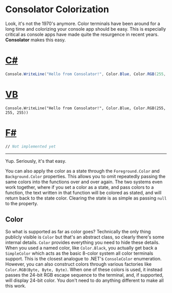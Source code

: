 ﻿# Consolator Colorization

Look, it's not the 1970's anymore. Color terminals have been around for a long time and colorizing your console app should be easy. This is especially critical as console apps have made quite the resurgence in recent years. **Consolator** makes this easy.

# [C#](#tab/cs)

~~~~csharp
Console.WriteLine("Hello from Consolator!", Color.Blue, Color.RGB(255, 255, 255));
~~~~

# [VB](#tab/vb)

~~~~vbnet
Console.WriteLine("Hello from Consolator!", Color.Blue, Color.RGB(255, 255, 255))
~~~~

# [F#](#tab/fs)

~~~~fsharp
// Not implemented yet
~~~~

***

Yup. Seriously, it's that easy.

You can also apply the color as a state through the `Foreground.Color` and `Background.Color` properties. This allows you to omit repeatedly passing the same colors into the functions over and over again. The two systems even work together, where if you set a color as a state, and pass colors to a function, the text written in that function will be colored as stated, and will return back to the state color. Clearing the state is as simple as passing `null` to the property.

## Color

So what is supported as far as color goes? Technically the only thing publicly visible is `Color` but that's an abstract class, so clearly there's some internal details. `Color` provides everything you need to hide these details. When you used a named color, like `Color.Black`, you actually get back a `SimpleColor` which acts as the basic 8-color system all color terminals support. This is the closest analogue to .NET's `ConsoleColor` enumeration. However, you can also construct colors through various factories like `Color.RGB(Byte, Byte, Byte)`. When one of these colors is used, it instead passes the 24-bit RGB escape sequence to the terminal, and, if supported, will display 24-bit color. You don't need to do anything different to make all this work.